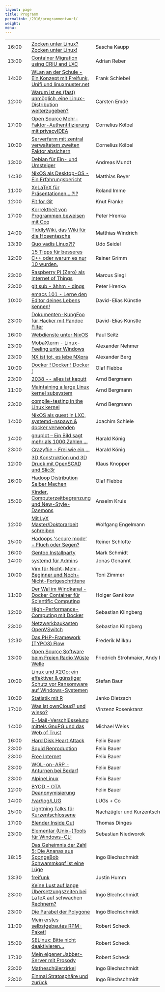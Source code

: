 ```yaml
---
layout: page
title: Programm
permalink: /2016/programmentwurf/
weight:
menu:
---
```


<table>
<tr><td>16:00</td><td><a class="talk"></a></td><td><a href="../programm/sascha-kaupp-zocken-unter-linux">Zocken unter Linux? Zocken unter Linux!</a></td><td>Sascha&nbspKaupp</td></tr>
<tr><td>13:00</td><td><a class="talk"></a></td><td><a href="../programm/adrian-reber-container-migration-using-criu-and-lxc">Container Migration using CRIU and LXC</a></td><td>Adrian&nbspReber</td></tr>
<tr><td>14:00</td><td><a class="talk"></a></td><td><a href="../programm/frank-schiebel-wlan-an-der-schule">WLan an der Schule - Ein Konzept mit Freifunk, Unifi und linuxmuster.net</a></td><td>Frank&nbspSchiebel</td></tr>
<tr><td>12:00</td><td><a class="talk"></a></td><td><a href="../programm/carsten-emde-warum-ist-es-fast-unmoeglich-eine-linux-distribution-weiterzugeben">Warum ist es (fast) unmöglich, eine Linux-Distribution weiterzugeben?</a></td><td>Carsten&nbspEmde</td></tr>
<tr><td>17:00</td><td><a class="talk"></a></td><td><a href="../programm/cornelius-koelbel-open-source-mehr-faktor-authentifizierung-mit-privacyidea">Open Source Mehr-Faktor-Authentifizierung mit privacyIDEA</a></td><td>Cornelius&nbspKölbel</td></tr>
<tr><td>10:00</td><td><a class="work"></a></td><td><a href="../programm/cornelius-koelbel-serverfarm-mit-zentral-verwaltetem-zweiten-faktor-absichern">Serverfarm mit zentral verwaltetem zweiten Faktor absichern</a></td><td>Cornelius&nbspKölbel</td></tr>
<tr><td>13:00</td><td><a class="talk"></a></td><td><a href="../programm/andreas-mundt-debian-fuer-ein-und-umsteiger">Debian für Ein- und Umsteiger</a></td><td>Andreas&nbspMundt</td></tr>
<tr><td>14:30</td><td><a class="talk"></a></td><td><a href="../programm/matthias-beyer-nixos-als-desktop-os-ein-erfahrungsbericht">NixOS als Desktop-OS - Ein Erfahrungsbericht</a></td><td>Matthias&nbspBeyer</td></tr>
<tr><td>11:00</td><td><a class="talk"></a></td><td><a href="../programm/roland-imme-xelatex-fuer-praesentationen">XeLaTeX für Präsentationen... ?!?</a></td><td>Roland&nbspImme</td></tr>
<tr><td>12:00</td><td><a class="work"></a></td><td><a href="../programm/knut-franke-fit-for-git">Fit for Git</a></td><td>Knut&nbspFranke</td></tr>
<tr><td>17:00</td><td><a class="talk"></a></td><td><a href="../programm/peter-hrenka-korrektheit-von-programmen-beweisen-mit-coq">Korrektheit von Programmen beweisen mit Coq</a></td><td>Peter&nbspHrenka</td></tr>
<tr><td>14:00</td><td><a class="work"></a></td><td><a href="../programm/matthias-windrich-tiddlywiki-das-wiki-fuer-die-hosentasche">TiddlyWiki, das Wiki für die Hosentasche</a></td><td>Matthias&nbspWindrich</td></tr>
<tr><td>13:30</td><td><a class="talk"></a></td><td><a href="../programm/udo-seidel-quo-vadis-linux">Quo vadis Linux?!?</a></td><td>Udo&nbspSeidel</td></tr>
<tr><td>12:00</td><td><a class="talk"></a></td><td><a href="../programm/rainer-grimm-15-tipps-fuer-besseres-cplusplus-oder-warum-es-nur-10-wurden">15 Tipps für besseres C++ oder warum es nur 10 wurden.</a></td><td>Rainer&nbspGrimm</td></tr>
<tr><td>23:00</td><td><a class="light"></a></td><td><a href="../programm/marcus-siegl-raspberry-pi-als-internet-of-things">Raspberry Pi (Zero) als Internet of Things </a></td><td>Marcus&nbspSiegl</td></tr>
<tr><td>23:00</td><td><a class="light"></a></td><td><a href="../programm/peter-hrenka-git-sub-aehhm-dings">git sub - ähhm - dings</a></td><td>Peter&nbspHrenka</td></tr>
<tr><td>10:00</td><td><a class="work"></a></td><td><a href="../programm/david-elias-kuenstle-emacs-101-lerne-den-editor-deines-lebens-kennen">emacs 101 - Lerne den Editor deines Lebens kennen!</a></td><td>David-Elias&nbspKünstle</td></tr>
<tr><td>23:00</td><td><a class="light"></a></td><td><a href="../programm/david-elias-kuenstle-dokumenten-kungfoo-fuer-hacker-mit-pandoc-filter">Dokumenten-KungFoo für Hacker mit Pandoc Filter</a></td><td>David-Elias&nbspKünstle</td></tr>
<tr><td>16:00</td><td><a class="work"></a></td><td><a href="../programm/paul-seitz-webdienste-unter-nixos">Webdienste unter NixOS</a></td><td>Paul&nbspSeitz</td></tr>
<tr><td>23:00</td><td><a class="light"></a></td><td><a href="../programm/alexander-nehmer-mobaxterm-linux-feeling-unter-windows">MobaXterm - Linux-Feeling unter Windows</a></td><td>Alexander&nbspNehmer</td></tr>
<tr><td>23:00</td><td><a class="light"></a></td><td><a href="../programm/alexander-berg-nx-ist-tot-es-lebe-xpra">NX ist tot, es lebe <del>N</del>Xpra</a></td><td>Alexander&nbspBerg</td></tr>
<tr><td>10:00</td><td><a class="talk"></a></td><td><a href="../programm/olaf-flebbe-docker-docker-docker">Docker ! Docker ! Docker !</a></td><td>Olaf&nbspFlebbe</td></tr>
<tr><td>23:00</td><td><a class="light"></a></td><td><a href="../programm/arnd-bergmann-2038-alles-ist-kaputt">2038 -- alles ist kaputt</a></td><td>Arnd&nbspBergmann</td></tr>
<tr><td>11:00</td><td><a class="talk"></a></td><td><a href="../programm/arnd-bergmann-maintaining-a-large-linux-kernel-subsystem">Maintaining a large Linux kernel subsystem</a></td><td>Arnd&nbspBergmann</td></tr>
<tr><td>23:00</td><td><a class="talk"></a></td><td><a href="../programm/arnd-bergmann-compile-testing-in-the-linux-kernel">compile-testing in the Linux kernel</a></td><td>Arnd&nbspBergmann</td></tr>
<tr><td>14:00</td><td><a class="talk"></a></td><td><a href="../programm/joachim-schiele-nixos-als-guest-in-lxc-systemd-nspawn-docker-verwenden">NixOS als guest in LXC, systemd-nspawn & docker verwenden</a></td><td>Joachim&nbspSchiele</td></tr>
<tr><td>14:00</td><td><a class="work"></a></td><td><a href="../programm/harald-koenig-gnuplot-ein-bild-sagt-mehr-als-1000-zahlen">gnuplot – Ein Bild sagt mehr als 1000 Zahlen ...</a></td><td>Harald&nbspKönig</td></tr>
<tr><td>23:00</td><td><a class="light"></a></td><td><a href="../programm/harald-koenig-crazyflie-frei-wie-ein">Crazyflie - Frei wie ein ...</a></td><td>Harald&nbspKönig</td></tr>
<tr><td>12:00</td><td><a class="work"></a></td><td><a href="../programm/klaus-knopper-3d-konstruktion-und-3d-druck-mit-openscad-und-slic3r">3D Konstruktion und 3D Druck mit OpenSCAD und Slic3r</a></td><td>Klaus&nbspKnopper</td></tr>
<tr><td>16:00</td><td><a class="talk"></a></td><td><a href="../programm/olaf-flebbe-hadoop-distribution-selber-machen">Hadoop Distribution Selber Machen</a></td><td>Olaf&nbspFlebbe</td></tr>
<tr><td>15:00</td><td><a class="talk"></a></td><td><a href="../programm/anselm-kruis-kinder-computerzeitbegrenzung-und-new-style-daemons">Kinder, Computerzeitbegrenzung und New-Style-Daemons</a></td><td>Anselm&nbspKruis</td></tr>
<tr><td>12:00</td><td><a class="talk"></a></td><td><a href="../programm/wolfgang-engelmann-mit-lyx-master-doktorarbeit-schreiben">Mit LyX Master/Doktorarbeit schreiben</a></td><td>Wolfgang&nbspEngelmann</td></tr>
<tr><td>15:00</td><td><a class="talk"></a></td><td><a href="../programm/reiner-schlotte-hadoops-secure-mode-fluch-oder-segen">Hadoops 'secure mode' - Fluch oder Segen? </a></td><td>Reiner&nbspSchlotte</td></tr>
<tr><td>16:00</td><td><a class="work"></a></td><td><a href="../programm/mark-schmidt-gentoo-installparty">Gentoo Installparty</a></td><td>Mark&nbspSchmidt</td></tr>
<tr><td>14:00</td><td><a class="talk"></a></td><td><a href="../programm/jonas-genannt-systemd-fuer-admins">systemd für Admins</a></td><td>Jonas&nbspGenannt</td></tr>
<tr><td>10:00</td><td><a class="work"></a></td><td><a href="../programm/toni-zimmer-vim-fuer-nicht-mehr-beginner-und-noch-nicht-fortgeschrittene">Vim für Nicht-Mehr-Beginner und Noch-Nicht-Fortgeschrittene</a></td><td>Toni&nbspZimmer</td></tr>
<tr><td>11:00</td><td><a class="talk"></a></td><td><a href="../programm/holger-gantikow-der-wal-im-windkanal-docker-container-fuer-scientific-computing">Der Wal im Windkanal - Docker Container für Scientific Computing</a></td><td>Holger&nbspGantikow</td></tr>
<tr><td>12:00</td><td><a class="talk"></a></td><td><a href="../programm/sebastian-klingberg-high-performance-computing-mit-docker">High-Performance-Computing mit Docker</a></td><td>Sebastian&nbspKlingberg</td></tr>
<tr><td>23:00</td><td><a class="light"></a></td><td><a href="../programm/sebastian-klingberg-netzwerkbaukasten-openvswitch">Netzwerkbaukasten OpenVSwitch</a></td><td>Sebastian&nbspKlingberg</td></tr>
<tr><td>12:30</td><td><a class="talk"></a></td><td><a href="../programm/frederik-milkau-das-php-framework-typo3-flow">Das PHP-Framework (TYPO3) Flow </a></td><td>Frederik&nbspMilkau</td></tr>
<tr><td>13:00</td><td><a class="talk"></a></td><td><a href="../programm/friedrich-strohmaier-andy-kuestner-open-source-software-beim-freien-radio-wueste-welle">Open Source Software beim Freien Radio Wüste Welle</a></td><td>Friedrich&nbspStrohmaier,&nbspAndy&nbspKüstner&nbspet&nbspal..</td></tr>
<tr><td>10:00</td><td><a class="talk"></a></td><td><a href="../programm/stefan-baur-linux-und-x2go-ein-effektiver-und-guenstiger-schutz-vor-ransomware-auf-windows-systemen">Linux und X2Go: ein  effektiver & günstiger Schutz vor Ransomware auf Windows-Systemen</a></td><td>Stefan&nbspBaur</td></tr>
<tr><td>10:00</td><td><a class="talk"></a></td><td><a href="../programm/janko-dietzsch-statistik-mit-r">Statistik mit R</a></td><td>Janko&nbspDietzsch</td></tr>
<tr><td>17:00</td><td><a class="talk"></a></td><td><a href="../programm/vinzenz-rosenkranz-was-ist-owncloud-und-wieso">Was ist ownCloud? und wieso?</a></td><td>Vinzenz&nbspRosenkranz</td></tr>
<tr><td>14:00</td><td><a class="work"></a></td><td><a href="../programm/michael-weiss-e-mail-verschluesselung-mittels-gnupg-und-das-web-of-trust">E-Mail-Verschlüsselung mittels GnuPG und das Web of Trust</a></td><td>Michael&nbspWeiss</td></tr>
<tr><td>16:00</td><td><a class="talk"></a></td><td><a href="../programm/felix-bauer-hard-disk-heart-attack">Hard Disk Heart Attack</a></td><td>Felix&nbspBauer</td></tr>
<tr><td>23:00</td><td><a class="light"></a></td><td><a href="../programm/felix-bauer-squid-reproduction">Squid Reproduction</a></td><td>Felix&nbspBauer</td></tr>
<tr><td>23:00</td><td><a class="light"></a></td><td><a href="../programm/felix-bauer-free-internet">Free Internet</a></td><td>Felix&nbspBauer</td></tr>
<tr><td>23:00</td><td><a class="light"></a></td><td><a href="../programm/felix-bauer-wol-on-arp-anturnen-bei-bedarf">WOL-on-ARP - Anturnen bei Bedarf</a></td><td>Felix&nbspBauer</td></tr>
<tr><td>23:00</td><td><a class="light"></a></td><td><a href="../programm/felix-bauer-alpinelinux">AlpineLinux</a></td><td>Felix&nbspBauer</td></tr>
<tr><td>12:00</td><td><a class="work"></a></td><td><a href="../programm/felix-bauer-byod-ota-deanonymisierung">BYOD - OTA Deanonymisierung</a></td><td>Felix&nbspBauer</td></tr>
<tr><td>14:00</td><td><a class="talk"></a></td><td><a href="../programm/lugs-und-co-var-log-lug">/var/log/LUG</a></td><td>LUGs&nbsp+&nbspCo</td></tr>
<tr><td>15:00</td><td><a class="talk"></a></td><td><a href="../programm/nachzuegler-und-kurzentschlossene-lightning-talks-fuer-kurzentschlossene">Lightning Talks für Kurzentschlossene</a></td><td>Nachzügler&nbspund&nbspKurzentschlossene</td></tr>
<tr><td>17:00</td><td><a class="talk"></a></td><td><a href="../programm/thomas-dinges-blender-inside-out">Blender Inside Out</a></td><td>Thomas&nbspDinges</td></tr>
<tr><td>23:00</td><td><a class="light"></a></td><td><a href="../programm/sebastian-niedworok-elementar-unix-tools-fuer-windows-cli">Elementar (Unix-)Tools für Windows-CLI</a></td><td>Sebastian&nbspNiedworok</td></tr>
<tr><td>18:15</td><td><a class="talk"></a></td><td><a href="../programm/ingo-blechschmidt-das-geheimnis-der-zahl-5:-die-ananas-aus-spongebob-schwammkopf-ist-eine-luege">Das Geheimnis der Zahl 5: Die Ananas aus SpongeBob Schwammkopf ist eine Lüge</a></td><td>Ingo&nbspBlechschmidt</td></tr>
<tr><td>13:30</td><td><a class="talk"></a></td><td><a href="../programm/justin-humm-freifunk">freifunk</a></td><td>Justin&nbspHumm</td></tr>
<tr><td>23:00</td><td><a class="light"></a></td><td><a href="../programm/ingo-blechschmidt-keine-lust-auf-lange-uebersetzungszeiten-bei-latex-auf-schwachen-rechnern">Keine Lust auf lange Übersetzungszeiten bei LaTeX auf schwachen Rechnern?</a></td><td>Ingo&nbspBlechschmidt</td></tr>
<tr><td>23:00</td><td><a class="light"></a></td><td><a href="../programm/ingo-blechschmidt-die-parabel-der-polygone">Die Parabel der Polygone</a></td><td>Ingo&nbspBlechschmidt</td></tr>
<tr><td>11:00</td><td><a class="talk"></a></td><td><a href="../programm/robert-scheck-mein-erstes-selbstgebautes-rpm-paket">Mein erstes selbstgebautes RPM-Paket!</a></td><td>Robert&nbspScheck</td></tr>
<tr><td>15:00</td><td><a class="talk"></a></td><td><a href="../programm/robert-scheck-selinux-bitte-nicht-deaktivieren">SELinux: Bitte nicht deaktivieren…</a></td><td>Robert&nbspScheck</td></tr>
<tr><td>17:30</td><td><a class="talk"></a></td><td><a href="../programm/robert-scheck-mein-eigener-jabber-server-mit-prosody">Mein eigener Jabber-Server mit Prosody</a></td><td>Robert&nbspScheck</td></tr>
<tr><td>23:00</td><td><a class="light"></a></td><td><a href="../programm/ingo-blechschmidt-matheschuelerzirkel">Matheschülerzirkel</a></td><td>Ingo&nbspBlechschmidt</td></tr>
<tr><td>23:00</td><td><a class="light"></a></td><td><a href="../programm/ingo-blechschmidt-einmal-stratosphaere-und-zurueck">Einmal Stratosphäre und zurück</a></td><td>Ingo&nbspBlechschmidt</td></tr>
</table>